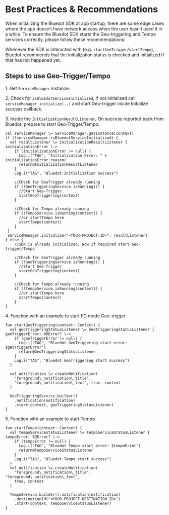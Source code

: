 Best Practices & Recommendations
==========================================

When initializing the Bluedot SDK at app startup, there are some edge cases where the app doesn’t have network access when the user hasn’t used it in a while. To ensure the Bluedot SDK starts the Geo-triggering and Tempo services correctly, please follow these recommendations:

Whenever the SDK is interacted with (e.g. `startGeoTrigger`/`startTempo`), Bluedot recommends that the initialization status is checked and initialized if that has not happened yet.

Steps to use Geo-Trigger/Tempo
------------------------------

1\. Get `ServiceManager` instance.

2\. Check for `isBluedotServiceInitialized`, if not initialized call `serviceManager.initialize(..)` and start Geo-trigger inside Initialize success callback.

3\. Inside the `InitializationResultListener`, On success reported back from Bluedot, prepare to start Geo-Trigger/Tempo.

```
val serviceManager \= ServiceManager.getInstance(context)
if (!serviceManager.isBluedotServiceInitialized) {
  val resultListener \= InitializationResultListener { initializationError \->
    if (initializationError != null) {
      Log.i("TAG", "Initialization Error: " + initializationError.reason)
      return@InitializationResultListener
    }
    Log.i("TAG", "Bluedot Initialization Success")

    //Check for GeoTrigger already running
    if (!GeoTriggeringService.isRunning()) {
      //Start Geo-Trigger
      startGeoTriggering(context)
    }

    //Check for Tempo already running
    if (!TempoService.isRunning(context)) {
      //or startTempo here
      startTempo(context)
    }
 }
 serviceManager.initialize("<YOUR-PROJECT-ID>", resultListener)
} else {
    //SDK is already initialized, Now if required start Geo-trigger/Tempo

    //Check for GeoTrigger already running
    if (!GeoTriggeringService.isRunning()) {
      //Start Geo-Trigger
      startGeoTriggering(context)
    }

    //Check for Tempo already running
    if (!TempoService.isRunning(context)) {
      //or startTempo here
      startTempo(context)
    }
}
```

4. Function with an example to start FG mode Geo-trigger

```
fun startGeoTriggering(context: Context) {
  val geoTriggeringStatusListener \= GeoTriggeringStatusListener { geoTriggerError: BDError? \->
    if (geoTriggerError != null) {
      Log.i("TAG", "Bluedot GeoTriggering start error: $geoTriggerError")
      return@GeoTriggeringStatusListener
    }
    Log.i("TAG", "Bluedot GeoTriggering start success")
  }

  val notification \= createNotification(
    "foreground\_notification\_title",
    "foreground\_notification\_text", true, context
  )

  GeoTriggeringService.builder()
    .notification(notification)
    .start(context, geoTriggeringStatusListener)
}
```

5. Function with an example to start Tempo

```
fun startTempo(context: Context) {
  val tempoServiceStatusListener \= TempoServiceStatusListener { tempoError: BDError? \->
    if (tempoError != null) {
      Log.i("TAG", "Bluedot Tempo start error: $tempoError")
      return@TempoServiceStatusListener
    }
    Log.i("TAG", "Bluedot Tempo start success")
  }
  val notification \= createNotification(
    "foreground\_notification\_title", "foreground\_notification\_text",
    true, context
  )

  TempoService.builder().notification(notification)
    .destinationId("<YOUR-PROJECT-DESTINATION-ID>")
    .start(context, tempoServiceStatusListener)
}
```
